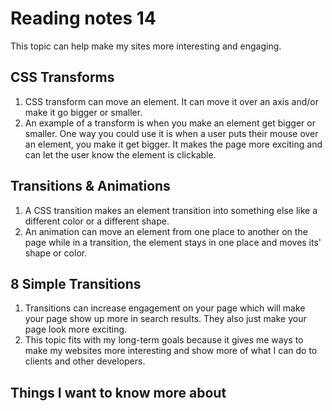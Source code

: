# Reading notes 14

This topic can help make my sites more interesting and engaging.

## CSS Transforms

1. CSS transform can move an element. It can move it over an axis and/or make it go bigger or smaller.
2. An example of a transform is when you make an element get bigger or smaller. One way you could use it is when a user puts their mouse over an element, you make it get bigger. It makes the page more exciting and can let the user know the element is clickable.

## Transitions & Animations

1. A CSS transition makes an element transition into something else like a different color or a different shape.
2. An animation can move an element from one place to another on the page while in a transition, the element stays in one place and moves its' shape or color.

## 8 Simple Transitions

1. Transitions can increase engagement on your page which will make your page show up more in search results. They also just make your page look more exciting.
2. This topic fits with my long-term goals because it gives me ways to make my websites more interesting and show more of what I can do to clients and other developers.

## Things I want to know more about
